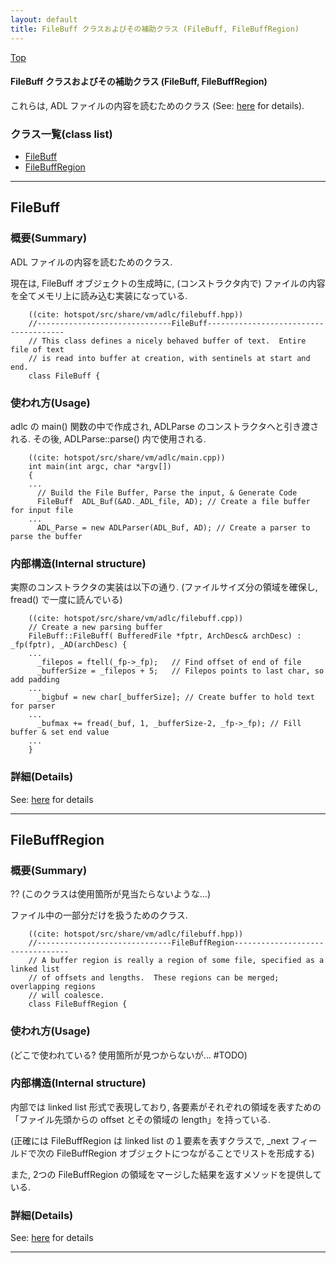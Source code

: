 ```yaml
---
layout: default
title: FileBuff クラスおよびその補助クラス (FileBuff, FileBuffRegion)
---
```

[Top](../index.html)

#### FileBuff クラスおよびその補助クラス (FileBuff, FileBuffRegion)

これらは, ADL ファイルの内容を読むためのクラス (See: [here](nop0Yyr-jc.html) for details).


### クラス一覧(class list)

  * [FileBuff](#noY4xUo0ot)
  * [FileBuffRegion](#noL2uF_1c-)


---
## <a name="noY4xUo0ot" id="noY4xUo0ot">FileBuff</a>

### 概要(Summary)
ADL ファイルの内容を読むためのクラス.

現在は, FileBuff オブジェクトの生成時に, 
(コンストラクタ内で) ファイルの内容を全てメモリ上に読み込む実装になっている.


```
    ((cite: hotspot/src/share/vm/adlc/filebuff.hpp))
    //------------------------------FileBuff--------------------------------------
    // This class defines a nicely behaved buffer of text.  Entire file of text
    // is read into buffer at creation, with sentinels at start and end.
    class FileBuff {
```

### 使われ方(Usage)
adlc の main() 関数の中で作成され, ADLParse のコンストラクタへと引き渡される. 
その後, ADLParse::parse() 内で使用される.


```
    ((cite: hotspot/src/share/vm/adlc/main.cpp))
    int main(int argc, char *argv[])
    {
    ...
      // Build the File Buffer, Parse the input, & Generate Code
      FileBuff  ADL_Buf(&AD._ADL_file, AD); // Create a file buffer for input file
    ...
      ADL_Parse = new ADLParser(ADL_Buf, AD); // Create a parser to parse the buffer
```

### 内部構造(Internal structure)
実際のコンストラクタの実装は以下の通り.
(ファイルサイズ分の領域を確保し, fread() で一度に読んでいる)


```
    ((cite: hotspot/src/share/vm/adlc/filebuff.cpp))
    // Create a new parsing buffer
    FileBuff::FileBuff( BufferedFile *fptr, ArchDesc& archDesc) : _fp(fptr), _AD(archDesc) {
    ...
      _filepos = ftell(_fp->_fp);   // Find offset of end of file
      _bufferSize = _filepos + 5;   // Filepos points to last char, so add padding
    ...
      _bigbuf = new char[_bufferSize]; // Create buffer to hold text for parser
    ...
      _bufmax += fread(_buf, 1, _bufferSize-2, _fp->_fp); // Fill buffer & set end value
    ...
    }
```



### 詳細(Details)
See: [here](../doxygen/classFileBuff.html) for details

---
## <a name="noL2uF_1c-" id="noL2uF_1c-">FileBuffRegion</a>

### 概要(Summary)
?? (このクラスは使用箇所が見当たらないような...)

ファイル中の一部分だけを扱うためのクラス.


```
    ((cite: hotspot/src/share/vm/adlc/filebuff.hpp))
    //------------------------------FileBuffRegion---------------------------------
    // A buffer region is really a region of some file, specified as a linked list
    // of offsets and lengths.  These regions can be merged; overlapping regions
    // will coalesce.
    class FileBuffRegion {
```

### 使われ方(Usage)
(どこで使われている? 使用箇所が見つからないが... #TODO)

### 内部構造(Internal structure)
内部では linked list 形式で表現しており,
各要素がそれぞれの領域を表すための「ファイル先頭からの offset とその領域の length」を持っている.

(正確には FileBuffRegion は linked list の１要素を表すクラスで,
 _next フィールドで次の FileBuffRegion オブジェクトにつながることでリストを形成する)

また, 2つの FileBuffRegion の領域をマージした結果を返すメソッドを提供している.




### 詳細(Details)
See: [here](../doxygen/classFileBuffRegion.html) for details

---
